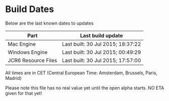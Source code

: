 # Build Dates

Below are the last known dates to updates

Part | Last build update
-----|-----
Mac Engine | Last built: 30 Jul 2015; 18:37:22
Windows Engine | Last built: 30 Jul 2015; 00:49:29
JCR6 Resource Files | Last built: 30 Jul 2015; 17:57:00
All times are in CET (Central European Time: Amsterdam, Brussels, Paris, Madrid)


Please note this file has no real value yet until the open alpha starts. NO ETA given for that yet!
